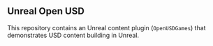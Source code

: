 ## Unreal Open USD

This repository contains an Unreal content plugin (`OpenUSDGames`) that demonstrates USD content building in Unreal.

